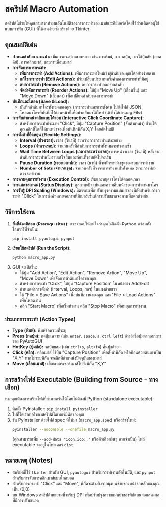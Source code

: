 # สคริปต์ Macro Automation

สคริปต์นี้ช่วยให้คุณสามารถทำงานอัตโนมัติของการกระทำของเมาส์และคีย์บอร์ดโดยใช้ส่วนติดต่อผู้ใช้แบบกราฟิก (GUI) ที่ใช้งานง่าย ซึ่งสร้างด้วย Tkinter

## คุณสมบัติเด่น

*   **กำหนดลำดับการกระทำ:** เพิ่มการกระทำหลากหลาย เช่น การพิมพ์, การกดปุ่ม, การใช้ปุ่มลัด (ฮอตคีย์), การคลิกเมาส์, และการเลื่อนเมาส์
*   **การจัดการการกระทำ:**
    *   **เพิ่มการกระทำ (Add Actions):** เพิ่มการกระทำใหม่เข้าสู่ลำดับของคุณได้อย่างง่ายดาย
    *   **แก้ไขการกระทำ (Edit Actions):** ปรับเปลี่ยนประเภทหรือค่าของการกระทำที่มีอยู่
    *   **ลบการกระทำ (Remove Actions):** ลบการกระทำออกจากลำดับ
    *   **จัดลำดับการกระทำ (Reorder Actions):** ใช้ปุ่ม "Move Up" (เลื่อนขึ้น) และ "Move Down" (เลื่อนลง) เพื่อเปลี่ยนลำดับของการกระทำ
*   **บันทึกและโหลด (Save & Load):**
    *   บันทึกลำดับมาโครทั้งหมดของคุณ (การกระทำและการตั้งค่า) ไปยังไฟล์ JSON
    *   โหลดมาโครที่บันทึกไว้ก่อนหน้านี้เพื่อนำกลับมาใช้ใหม่ (เข้าถึงได้ผ่านเมนู File)
*   **การจับตำแหน่งคลิกแบบโต้ตอบ (Interactive Click Coordinate Capture):**
    *   สำหรับการกระทำประเภท "Click", มีปุ่ม "Capture Position" (จับตำแหน่ง) ช่วยให้คุณคลิกที่ใดก็ได้บนหน้าจอเพื่อบันทึกพิกัด X,Y โดยอัตโนมัติ
*   **การตั้งค่าที่ยืดหยุ่น (Flexible Settings):**
    *   **Interval (ช่วงเวลา):** เวลา (วินาที) ระหว่างการกระทำแต่ละอย่าง
    *   **Loops (จำนวนรอบ):** จำนวนครั้งที่ลำดับการกระทำทั้งหมดจะทำงานซ้ำ
    *   **Wait Time Between Loops (เวลารอระหว่างรอบ):** การหน่วงเวลา (วินาที) หลังจากลำดับการกระทำหนึ่งรอบเสร็จสิ้นและก่อนที่รอบถัดไปจะเริ่ม
    *   **Pause Duration (ระยะเวลาพัก):** เวลา (นาที) ที่จะพักระหว่างชุดของรอบการทำงาน
    *   **Number of Sets (จำนวนชุด):** จำนวนครั้งที่วงจรการทำงานซ้ำทั้งหมด (รวมการพัก) ควรจะทำงาน
*   **การควบคุมการทำงาน (Execution Control):** เริ่มและหยุดมาโครได้ตลอดเวลา
*   **การแสดงสถานะ (Status Display):** ดูสถานะปัจจุบันและความคืบหน้าของการทำงานมาโคร
*   **การรับรู้ DPI Scaling (Windows):** มีตรรกะเพื่อปรับปรุงความแม่นยำของพิกัดสำหรับการกระทำ "Click" ในการตั้งค่าหลายจอภาพที่มีเปอร์เซ็นต์การปรับขนาดจอภาพที่แตกต่างกัน

## วิธีการใช้งาน

1.  **สิ่งที่ต้องมีก่อน (Prerequisites):** ตรวจสอบให้แน่ใจว่าคุณได้ติดตั้ง Python พร้อมทั้งไลบรารีที่จำเป็น:
    ```bash
    pip install pyautogui pynput
    ```
2.  **เรียกใช้สคริปต์ (Run the Script):**
    ```bash
    python macro_app.py
    ```
3.  GUI จะเปิดขึ้น:
    *   ใช้ปุ่ม "Add Action", "Edit Action", "Remove Action", "Move Up", "Move Down" เพื่อจัดการลำดับมาโครของคุณ
    *   สำหรับการกระทำ "Click", ใช้ปุ่ม "Capture Position" ในหน้าต่าง Add/Edit
    *   กำหนดค่าการตั้งค่า (Interval, Loops, ฯลฯ) ในแผงด้านขวา
    *   ใช้ "File > Save Actions" เพื่อบันทึกงานของคุณ และ "File > Load Actions" เพื่อโหลดงาน
    *   คลิก "Start Macro" เพื่อเริ่มทำงาน คลิก "Stop Macro" เพื่อหยุดการทำงาน

### ประเภทการกระทำ (Action Types)

*   **Type (พิมพ์):** พิมพ์ข้อความที่ระบุ
*   **Press (กดปุ่ม):** กดปุ่มเฉพาะ (เช่น `enter`, `space`, `a`, `ctrl`, `left`) อ้างอิงชื่อปุ่มจากเอกสารของ PyAutoGUI
*   **HotKey (ปุ่มลัด):** กดปุ่มผสม (เช่น `ctrl+s`, `alt+f4`) คั่นปุ่มด้วย `+`
*   **Click (คลิก):** คลิกเมาส์ ใช้ปุ่ม "Capture Position" เพื่อตั้งค่าพิกัด หรือป้อนด้วยตนเองเป็น "X,Y" หากไม่ระบุพิกัด จะคลิกที่ตำแหน่งปัจจุบันของเมาส์
*   **Move (เลื่อนเมาส์):** เลื่อนเคอร์เซอร์เมาส์ไปยังพิกัด "X,Y"

## การสร้างไฟล์ Executable (Building from Source - ทางเลือก)

หากคุณต้องการสร้างไฟล์ที่สามารถรันได้โดยไม่ต้องมี Python (standalone executable):
1.  ติดตั้ง PyInstaller: `pip install pyinstaller`
2.  ไปที่ไดเรกทอรีของสคริปต์ในเทอร์มินัลของคุณ
3.  รัน PyInstaller ด้วยไฟล์ spec ที่ให้มา (`macro_app.spec`) หรือสร้างใหม่:
    ```bash
    pyinstaller --noconsole --onefile macro_app.py
    ```
    (คุณสามารถเพิ่ม `--add-data "icon.ico:."` หรือตัวเลือกอื่นๆ หากจำเป็น) ไฟล์ executable จะอยู่ในโฟลเดอร์ `dist`

## หมายเหตุ (Notes)

*   สคริปต์นี้ใช้ `tkinter` สำหรับ GUI, `pyautogui` สำหรับการทำงานอัตโนมัติ, และ `pynput` สำหรับการจับการคลิกเมาส์แบบโกลบอล
*   สำหรับการกระทำ "Click" และ "Move", พิกัดจะอ้างอิงจากมุมบนซ้ายของหน้าจอหลักของคุณเป็น (0,0)
*   บน Windows สคริปต์พยายามที่จะรับรู้ DPI เพื่อปรับปรุงความแม่นยำของพิกัดบนจอแสดงผลที่มีการปรับขนาด

